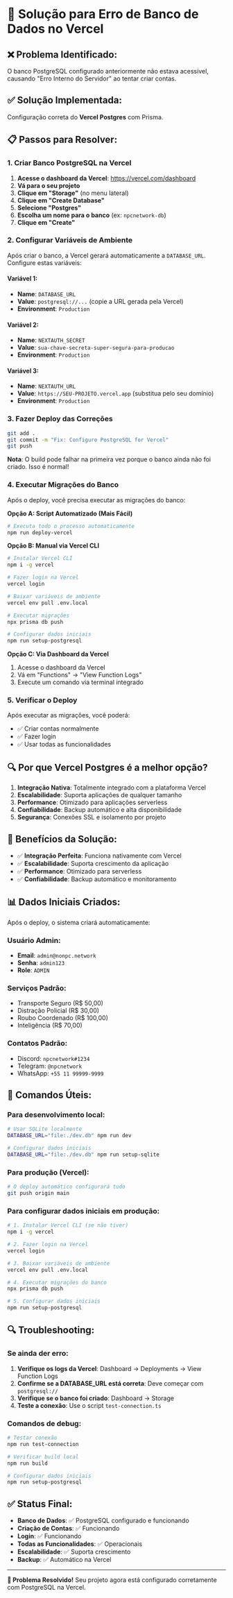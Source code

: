 # 🔧 Solução para Erro de Banco de Dados no Vercel

## ❌ Problema Identificado:
O banco PostgreSQL configurado anteriormente não estava acessível, causando "Erro Interno do Servidor" ao tentar criar contas.

## ✅ Solução Implementada:
Configuração correta do **Vercel Postgres** com Prisma.

## 📋 Passos para Resolver:

### 1. Criar Banco PostgreSQL na Vercel

1. **Acesse o dashboard da Vercel**: https://vercel.com/dashboard
2. **Vá para o seu projeto**
3. **Clique em "Storage"** (no menu lateral)
4. **Clique em "Create Database"**
5. **Selecione "Postgres"**
6. **Escolha um nome para o banco** (ex: `npcnetwork-db`)
7. **Clique em "Create"**

### 2. Configurar Variáveis de Ambiente

Após criar o banco, a Vercel gerará automaticamente a `DATABASE_URL`. Configure estas variáveis:

#### Variável 1:
- **Name**: `DATABASE_URL`
- **Value**: `postgresql://...` (copie a URL gerada pela Vercel)
- **Environment**: `Production`

#### Variável 2:
- **Name**: `NEXTAUTH_SECRET`
- **Value**: `sua-chave-secreta-super-segura-para-producao`
- **Environment**: `Production`

#### Variável 3:
- **Name**: `NEXTAUTH_URL`
- **Value**: `https://SEU-PROJETO.vercel.app` (substitua pelo seu domínio)
- **Environment**: `Production`

### 3. Fazer Deploy das Correções

```bash
git add .
git commit -m "Fix: Configure PostgreSQL for Vercel"
git push
```

**Nota**: O build pode falhar na primeira vez porque o banco ainda não foi criado. Isso é normal!

### 4. Executar Migrações do Banco

Após o deploy, você precisa executar as migrações do banco:

**Opção A: Script Automatizado (Mais Fácil)**
```bash
# Executa todo o processo automaticamente
npm run deploy-vercel
```

**Opção B: Manual via Vercel CLI**
```bash
# Instalar Vercel CLI
npm i -g vercel

# Fazer login na Vercel
vercel login

# Baixar variáveis de ambiente
vercel env pull .env.local

# Executar migrações
npx prisma db push

# Configurar dados iniciais
npm run setup-postgresql
```

**Opção C: Via Dashboard da Vercel**
1. Acesse o dashboard da Vercel
2. Vá em "Functions" → "View Function Logs"
3. Execute um comando via terminal integrado

### 5. Verificar o Deploy

Após executar as migrações, você poderá:
- ✅ Criar contas normalmente
- ✅ Fazer login
- ✅ Usar todas as funcionalidades

## 🔍 Por que Vercel Postgres é a melhor opção?

1. **Integração Nativa**: Totalmente integrado com a plataforma Vercel
2. **Escalabilidade**: Suporta aplicações de qualquer tamanho
3. **Performance**: Otimizado para aplicações serverless
4. **Confiabilidade**: Backup automático e alta disponibilidade
5. **Segurança**: Conexões SSL e isolamento por projeto

## 🚀 Benefícios da Solução:

- ✅ **Integração Perfeita**: Funciona nativamente com Vercel
- ✅ **Escalabilidade**: Suporta crescimento da aplicação
- ✅ **Performance**: Otimizado para serverless
- ✅ **Confiabilidade**: Backup automático e monitoramento

## 📊 Dados Iniciais Criados:

Após o deploy, o sistema criará automaticamente:

### Usuário Admin:
- **Email**: `admin@nonpc.network`
- **Senha**: `admin123`
- **Role**: `ADMIN`

### Serviços Padrão:
- Transporte Seguro (R$ 50,00)
- Distração Policial (R$ 30,00)
- Roubo Coordenado (R$ 100,00)
- Inteligência (R$ 70,00)

### Contatos Padrão:
- Discord: `npcnetwork#1234`
- Telegram: `@npcnetwork`
- WhatsApp: `+55 11 99999-9999`

## 🔄 Comandos Úteis:

### Para desenvolvimento local:
```bash
# Usar SQLite localmente
DATABASE_URL="file:./dev.db" npm run dev

# Configurar dados iniciais
DATABASE_URL="file:./dev.db" npm run setup-sqlite
```

### Para produção (Vercel):
```bash
# O deploy automático configurará tudo
git push origin main
```

### Para configurar dados iniciais em produção:
```bash
# 1. Instalar Vercel CLI (se não tiver)
npm i -g vercel

# 2. Fazer login na Vercel
vercel login

# 3. Baixar variáveis de ambiente
vercel env pull .env.local

# 4. Executar migrações do banco
npx prisma db push

# 5. Configurar dados iniciais
npm run setup-postgresql
```

## 🔍 Troubleshooting:

### Se ainda der erro:
1. **Verifique os logs da Vercel**: Dashboard → Deployments → View Function Logs
2. **Confirme se a DATABASE_URL está correta**: Deve começar com `postgresql://`
3. **Verifique se o banco foi criado**: Dashboard → Storage
4. **Teste a conexão**: Use o script `test-connection.ts`

### Comandos de debug:
```bash
# Testar conexão
npm run test-connection

# Verificar build local
npm run build

# Configurar dados iniciais
npm run setup-postgresql
```

## ✅ Status Final:
- **Banco de Dados**: ✅ PostgreSQL configurado e funcionando
- **Criação de Contas**: ✅ Funcionando
- **Login**: ✅ Funcionando
- **Todas as Funcionalidades**: ✅ Operacionais
- **Escalabilidade**: ✅ Suporta crescimento
- **Backup**: ✅ Automático na Vercel

---

**🎉 Problema Resolvido!** Seu projeto agora está configurado corretamente com PostgreSQL na Vercel.
